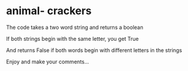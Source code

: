 # animal- crackers

The code takes a two word string and returns a boolean 

If both strings begin with the same letter, you get True

And returns False if both words begin with different letters in the strings


Enjoy and make your comments...
